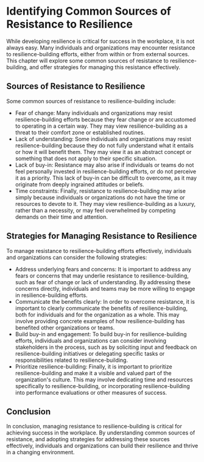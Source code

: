 Identifying Common Sources of Resistance to Resilience
====================================================================================================

While developing resilience is critical for success in the workplace, it is not always easy. Many individuals and organizations may encounter resistance to resilience-building efforts, either from within or from external sources. This chapter will explore some common sources of resistance to resilience-building, and offer strategies for managing this resistance effectively.

Sources of Resistance to Resilience
-----------------------------------

Some common sources of resistance to resilience-building include:

* Fear of change: Many individuals and organizations may resist resilience-building efforts because they fear change or are accustomed to operating in a certain way. They may view resilience-building as a threat to their comfort zone or established routines.
* Lack of understanding: Some individuals and organizations may resist resilience-building because they do not fully understand what it entails or how it will benefit them. They may view it as an abstract concept or something that does not apply to their specific situation.
* Lack of buy-in: Resistance may also arise if individuals or teams do not feel personally invested in resilience-building efforts, or do not perceive it as a priority. This lack of buy-in can be difficult to overcome, as it may originate from deeply ingrained attitudes or beliefs.
* Time constraints: Finally, resistance to resilience-building may arise simply because individuals or organizations do not have the time or resources to devote to it. They may view resilience-building as a luxury, rather than a necessity, or may feel overwhelmed by competing demands on their time and attention.

Strategies for Managing Resistance to Resilience
------------------------------------------------

To manage resistance to resilience-building efforts effectively, individuals and organizations can consider the following strategies:

* Address underlying fears and concerns: It is important to address any fears or concerns that may underlie resistance to resilience-building, such as fear of change or lack of understanding. By addressing these concerns directly, individuals and teams may be more willing to engage in resilience-building efforts.
* Communicate the benefits clearly: In order to overcome resistance, it is important to clearly communicate the benefits of resilience-building, both for individuals and for the organization as a whole. This may involve providing concrete examples of how resilience-building has benefited other organizations or teams.
* Build buy-in and engagement: To build buy-in for resilience-building efforts, individuals and organizations can consider involving stakeholders in the process, such as by soliciting input and feedback on resilience-building initiatives or delegating specific tasks or responsibilities related to resilience-building.
* Prioritize resilience-building: Finally, it is important to prioritize resilience-building and make it a visible and valued part of the organization's culture. This may involve dedicating time and resources specifically to resilience-building, or incorporating resilience-building into performance evaluations or other measures of success.

Conclusion
----------

In conclusion, managing resistance to resilience-building is critical for achieving success in the workplace. By understanding common sources of resistance, and adopting strategies for addressing these sources effectively, individuals and organizations can build their resilience and thrive in a changing environment.

